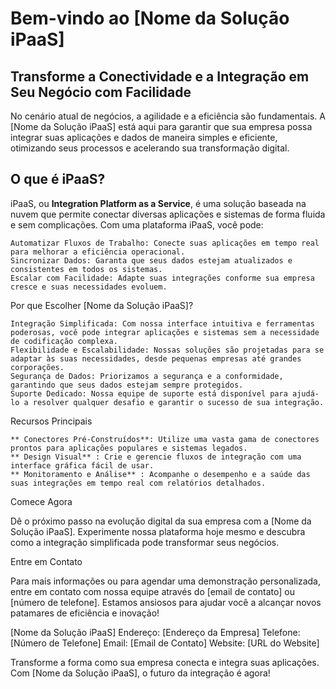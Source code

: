 # Bem-vindo ao **[Nome da Solução iPaaS]**

## Transforme a Conectividade e a Integração em Seu Negócio com Facilidade

No cenário atual de negócios, a agilidade e a eficiência são fundamentais. A [Nome da Solução iPaaS] está aqui para garantir que sua empresa possa integrar suas aplicações e dados de maneira simples e eficiente, otimizando seus processos e acelerando sua transformação digital.

## O que é iPaaS?

iPaaS, ou **Integration Platform as a Service**, é uma solução baseada na nuvem que permite conectar diversas aplicações e sistemas de forma fluida e sem complicações. Com uma plataforma iPaaS, você pode:

    Automatizar Fluxos de Trabalho: Conecte suas aplicações em tempo real para melhorar a eficiência operacional.
    Sincronizar Dados: Garanta que seus dados estejam atualizados e consistentes em todos os sistemas.
    Escalar com Facilidade: Adapte suas integrações conforme sua empresa cresce e suas necessidades evoluem.

Por que Escolher [Nome da Solução iPaaS]?

    Integração Simplificada: Com nossa interface intuitiva e ferramentas poderosas, você pode integrar aplicações e sistemas sem a necessidade de codificação complexa.
    Flexibilidade e Escalabilidade: Nossas soluções são projetadas para se adaptar às suas necessidades, desde pequenas empresas até grandes corporações.
    Segurança de Dados: Priorizamos a segurança e a conformidade, garantindo que seus dados estejam sempre protegidos.
    Suporte Dedicado: Nossa equipe de suporte está disponível para ajudá-lo a resolver qualquer desafio e garantir o sucesso de sua integração.

Recursos Principais

    ** Conectores Pré-Construídos**: Utilize uma vasta gama de conectores prontos para aplicações populares e sistemas legados.
    ** Design Visual** : Crie e gerencie fluxos de integração com uma interface gráfica fácil de usar.
    ** Monitoramento e Análise** : Acompanhe o desempenho e a saúde das suas integrações em tempo real com relatórios detalhados.

Comece Agora

Dê o próximo passo na evolução digital da sua empresa com a [Nome da Solução iPaaS]. Experimente nossa plataforma hoje mesmo e descubra como a integração simplificada pode transformar seus negócios.

Entre em Contato

Para mais informações ou para agendar uma demonstração personalizada, entre em contato com nossa equipe através do [email de contato] ou [número de telefone]. Estamos ansiosos para ajudar você a alcançar novos patamares de eficiência e inovação!

[Nome da Solução iPaaS]
Endereço: [Endereço da Empresa]
Telefone: [Número de Telefone]
Email: [Email de Contato]
Website: [URL do Website]

Transforme a forma como sua empresa conecta e integra suas aplicações. Com [Nome da Solução iPaaS], o futuro da integração é agora!

